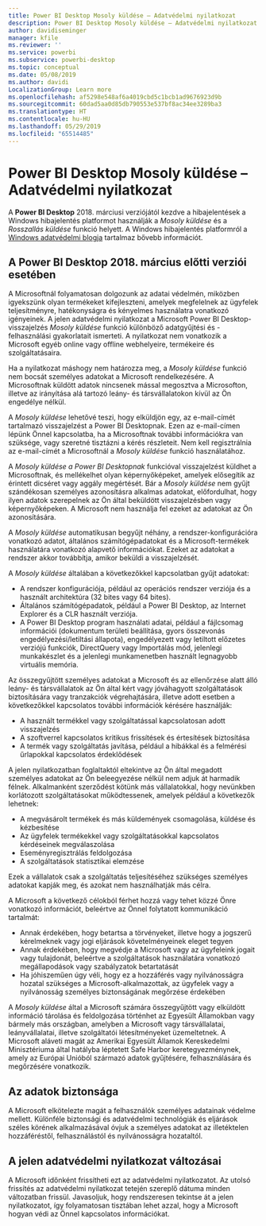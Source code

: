 ```yaml
---
title: Power BI Desktop Mosoly küldése – Adatvédelmi nyilatkozat
description: Power BI Desktop Mosoly küldése – Adatvédelmi nyilatkozat
author: davidiseminger
manager: kfile
ms.reviewer: ''
ms.service: powerbi
ms.subservice: powerbi-desktop
ms.topic: conceptual
ms.date: 05/08/2019
ms.author: davidi
LocalizationGroup: Learn more
ms.openlocfilehash: af5298e548af6a4019cbd5c1bcb1ad9676923d9b
ms.sourcegitcommit: 60dad5aa0d85db790553e537bf8ac34ee3289ba3
ms.translationtype: HT
ms.contentlocale: hu-HU
ms.lasthandoff: 05/29/2019
ms.locfileid: "65514485"
---
```

# <a name="power-bi-desktop-send-a-smile-privacy-statement"></a>Power BI Desktop Mosoly küldése – Adatvédelmi nyilatkozat

A **Power BI Desktop** 2018. márciusi verziójától kezdve a hibajelentések a Windows hibajelentés platformot használják a *Mosoly küldése* és a *Rosszallás küldése* funkció helyett. A Windows hibajelentés platformról a [Windows adatvédelmi blogja](https://blogs.windows.com/windowsexperience/2018/01/24/microsoft-introduces-new-privacy-tools-ahead-of-data-privacy-day/) tartalmaz bővebb információt. 

## <a name="for-versions-of-power-bi-desktop-prior-to-march-2018"></a>A Power BI Desktop 2018. március előtti verziói esetében

A Microsoftnál folyamatosan dolgozunk az adatai védelmén, miközben igyekszünk olyan termékeket kifejleszteni, amelyek megfelelnek az ügyfelek teljesítményre, hatékonyságra és kényelmes használatra vonatkozó igényeinek. A jelen adatvédelmi nyilatkozat a Microsoft Power BI Desktop-visszajelzés *Mosoly küldése* funkció különböző adatgyűjtési és -felhasználási gyakorlatait ismerteti. A nyilatkozat nem vonatkozik a Microsoft egyéb online vagy offline webhelyeire, termékeire és szolgáltatásaira.

Ha a nyilatkozat máshogy nem határozza meg, a *Mosoly küldése* funkció nem bocsát személyes adatokat a Microsoft rendelkezésére. A Microsoftnak küldött adatok nincsenek mással megosztva a Microsofton, illetve az irányítása alá tartozó leány- és társvállalatokon kívül az Ön engedélye nélkül.

A *Mosoly küldése* lehetővé teszi, hogy elküldjön egy, az e-mail-címét tartalmazó visszajelzést a Power BI Desktopnak. Ezen az e-mail-címen lépünk Önnel kapcsolatba, ha a Microsoftnak további információkra van szüksége, vagy szeretné tisztázni a kérés részleteit. Nem kell regisztrálnia az e-mail-címét a Microsoftnál a *Mosoly küldése* funkció használatához.

A *Mosoly küldése a Power BI Desktopnak* funkcióval visszajelzést küldhet a Microsoftnak, és mellékelhet olyan képernyőképeket, amelyek elősegítik az érintett dicséret vagy aggály megértését. Bár a *Mosoly küldése* nem gyűjt szándékosan személyes azonosításra alkalmas adatokat, előfordulhat, hogy ilyen adatok szerepelnek az Ön által beküldött visszajelzésben vagy képernyőképeken. A Microsoft nem használja fel ezeket az adatokat az Ön azonosítására.

A *Mosoly küldése* automatikusan begyűjt néhány, a rendszer-konfigurációra vonatkozó adatot, általános számítógépadatokat és a Microsoft-termékek használatára vonatkozó alapvető információkat. Ezeket az adatokat a rendszer akkor továbbítja, amikor beküldi a visszajelzését.

A *Mosoly küldése* általában a következőkkel kapcsolatban gyűjt adatokat:

* A rendszer konfigurációja, például az operációs rendszer verziója és a használt architektúra (32 bites vagy 64 bites).
* Általános számítógépadatok, például a Power BI Desktop, az Internet Explorer és a CLR használt verziója.
* A Power BI Desktop program használati adatai, például a fájlcsomag információi (dokumentum területi beállítása, gyors összevonás engedélyezési/letiltási állapota), engedélyezett vagy letiltott előzetes verziójú funkciók, DirectQuery vagy Importálás mód, jelenlegi munkakészlet és a jelenlegi munkamenetben használt legnagyobb virtuális memória.

Az összegyűjtött személyes adatokat a Microsoft és az ellenőrzése alatt álló leány- és társvállalatok az Ön által kért vagy jóváhagyott szolgáltatások biztosítására vagy tranzakciók végrehajtására, illetve adott esetben a következőkkel kapcsolatos további információk kérésére használják:

* A használt termékkel vagy szolgáltatással kapcsolatosan adott visszajelzés
* A szoftverrel kapcsolatos kritikus frissítések és értesítések biztosítása
* A termék vagy szolgáltatás javítása, például a hibákkal és a felmérési űrlapokkal kapcsolatos érdeklődések

A jelen nyilatkozatban foglaltaktól eltekintve az Ön által megadott személyes adatokat az Ön beleegyezése nélkül nem adjuk át harmadik félnek. Alkalmanként szerződést kötünk más vállalatokkal, hogy nevünkben korlátozott szolgáltatásokat működtessenek, amelyek például a következők lehetnek:

* A megvásárolt termékek és más küldemények csomagolása, küldése és kézbesítése
* Az ügyfelek termékekkel vagy szolgáltatásokkal kapcsolatos kérdéseinek megválaszolása
* Eseményregisztrálás feldolgozása
* A szolgáltatások statisztikai elemzése

Ezek a vállalatok csak a szolgáltatás teljesítéséhez szükséges személyes adatokat kapják meg, és azokat nem használhatják más célra.

A Microsoft a következő célokból férhet hozzá vagy tehet közzé Önre vonatkozó információt, beleértve az Önnel folytatott kommunikáció tartalmát:

* Annak érdekében, hogy betartsa a törvényeket, illetve hogy a jogszerű kérelmeknek vagy jogi eljárások követelményeinek eleget tegyen
* Annak érdekében, hogy megvédje a Microsoft vagy az ügyfeleink jogait vagy tulajdonát, beleértve a szolgáltatások használatára vonatkozó megállapodások vagy szabályzatok betartatását
* Ha jóhiszeműen úgy véli, hogy ez a hozzáférés vagy nyilvánosságra hozatal szükséges a Microsoft-alkalmazottak, az ügyfelek vagy a nyilvánosság személyes biztonságának megőrzése érdekében

A *Mosoly küldése* által a Microsoft számára összegyűjtött vagy elküldött információ tárolása és feldolgozása történhet az Egyesült Államokban vagy bármely más országban, amelyben a Microsoft vagy társvállalatai, leányvállalatai, illetve szolgáltatói létesítményeket üzemeltetnek. A Microsoft aláveti magát az Amerikai Egyesült Államok Kereskedelmi Minisztériuma által hatályba léptetett Safe Harbor keretegyezménynek, amely az Európai Unióból származó adatok gyűjtésére, felhasználására és megőrzésére vonatkozik.

## <a name="security-of-your-information"></a>Az adatok biztonsága
A Microsoft elkötelezte magát a felhasználók személyes adatainak védelme mellett. Különféle biztonsági és adatvédelmi technológiák és eljárások széles körének alkalmazásával óvjuk a személyes adatokat az illetéktelen hozzáféréstől, felhasználástól és nyilvánosságra hozataltól.

## <a name="changes-to-this-privacy-statement"></a>A jelen adatvédelmi nyilatkozat változásai
A Microsoft időnként frissítheti ezt az adatvédelmi nyilatkozatot. Az utolsó frissítés az adatvédelmi nyilatkozat tetején szereplő dátuma minden változatban frissül. Javasoljuk, hogy rendszeresen tekintse át a jelen nyilatkozatot, így folyamatosan tisztában lehet azzal, hogy a Microsoft hogyan védi az Önnel kapcsolatos információkat.


